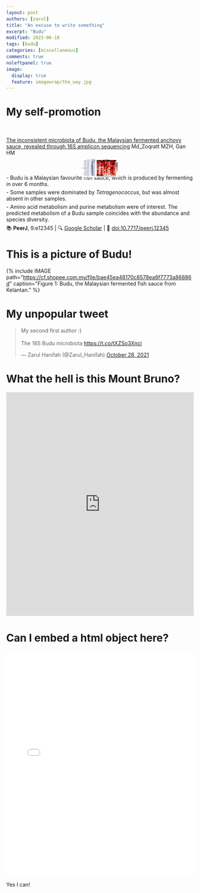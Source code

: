 ```yaml
---
layout: post
authors: [zarul]
title: "An excuse to write something"
excerpt: "Budu"
modified: 2023-06-18
tags: [budu]
categories: [miscellaneous]
comments: true
noleftpanel: true
image:
  display: true
  feature: imagewrap/the_way.jpg
---
```


# My self-promotion

<a id="10.7717/peerj.12345">&nbsp;</a>
<div class="pub_float">
<div class='altmetric-embed' data-badge-type='donut' data-doi="10.7717/peerj.12345"></div>
<div class="__dimensions_badge_embed__" data-doi="10.7717/peerj.12345" data-hide-zero-citations="true" data-legend="hover-bottom" data-style="small_circle"></div>
    <span class="pub-title"><a href="https://doi.org/10.7717/peerj.12345" target="_new">The inconsistent microbiota of Budu, the Malaysian fermented anchovy sauce, revealed through 16S amplicon sequencing</a></span>
    <span class="pub-authors">Md_Zoqratt MZH, Gan HM</span>
    <div class="pub-info">
    <div class="pub-featured-image">
    <a href="/images/pubs/budu.jpg"><img src="/images/pubs/budu.jpg" style="max-width: 100px; max-height: 80px; width: auto; border: none; height: auto; margin: 0 auto; display: block; transform: translateY(15%);"/></a>
    </div>
    <div class="pub-highlights">
    <span style="display: inline-block; padding-bottom: 5px;">- Budu is a Malaysian favourite fish sauce, which is produced by fermenting in over 6 months.</span><br><span style="display: inline-block; padding-bottom: 5px;">- Some samples were dominated by <i>Tetragenococcus</i>, but was almost absent in other samples.</span><br><span style="display: inline-block; padding-bottom: 5px;">- Amino acid metabolism and purine metabolism were of interest. The predicted metabolism of a Budu sample coincides with the abundance and species diversity.</span>
    </div>
    </div>
    <span class="pub-journal"> 📚 <b>PeerJ</b>, 9:e12345 | 🔍 <a href="http://scholar.google.com/scholar?hl=en&q=The+inconsistent+microbiota+of+Budu,+the+Malaysian+fermented+anchovy+sauce,+revealed+through+16S+amplicon+sequencing" target="_blank">Google Scholar</a> | 🔗 <a href="https://doi.org/10.7717/peerj.12345" target="_blank">doi:10.7717/peerj.12345</a></span>
</div>

# This is a picture of Budu!

{% include IMAGE path="https://cf.shopee.com.my/file/bae45ea48170c8578ea6f7773a86886d" caption="Figure 1: Budu, the Malaysian fermented fish sauce from Kelantan." %}


# My unpopular tweet

<blockquote class="twitter-tweet"><p lang="en" dir="ltr">My second first author :)<br><br>The 16S Budu microbiota <a href="https://t.co/tXZSo3Xncj">https://t.co/tXZSo3Xncj</a></p>&mdash; Zarul Hanifah (@Zarul_Hanifah) <a href="https://twitter.com/Zarul_Hanifah/status/1453656590645559302?ref_src=twsrc%5Etfw">October 28, 2021</a></blockquote> <script async src="https://platform.twitter.com/widgets.js" charset="utf-8"></script>

# What the hell is this Mount Bruno?

<iframe id="Mount Bruno"
width="100%"
height="600"
frameborder="0"
scrolling="yes"
src="https://chart-studio.plotly.com/~knt.tomato/3.embed"></iframe>


# Can I embed a html object here?

<iframe id="test"
width="100%"
height=600
frameborder="0"
src="/images/test_normal_dist.html">
</iframe>

Yes I can!
